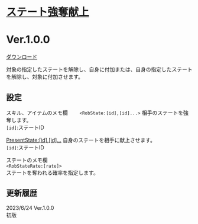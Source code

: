 # [ステート強奪献上](https://raw.githubusercontent.com/nuun888/MZ/master/NUUN_RobPresentState.js)
# Ver.1.0.0
[ダウンロード](https://raw.githubusercontent.com/nuun888/MZ/master/NUUN_RobPresentState.js)  

対象の指定したステートを解除し、自身に付加または、自身の指定したステートを解除し、対象に付加させます。  

## 設定
スキル、アイテムのメモ欄　　
`<RobState:[id],[id]...>` 相手のステートを強奪します。  
`[id]`:ステートID  

<PresentState:[id],[id]...> 自身のステートを相手に献上させます。  
`[id]`:ステートID  

ステートのメモ欄  
`<RobStateRate:[rate]>`  
ステートを奪われる確率を指定します。  

## 更新履歴
2023/6/24 Ver.1.0.0  
初版  
